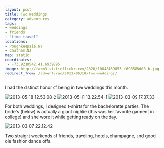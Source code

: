 ```yaml
---
layout: post
title: Two Weddings
category: adventures
tags:
- weddings
- friends
- "time travel"
locations:
- Poughkeepsie,NY
- Chatham,NJ
map: static
coordinates:
 - -73.9210542,41.6939295
image: http://farm3.staticflickr.com/2820/10848469853_f698588d08_b.jpg
redirect_from: /adventures/2013/05/19/two-weddings/
---
```

I had the distinct honor of being in two weddings this month.

<div class="photos">

<img src="http://farm6.staticflickr.com/5511/10848222696_2e53047738_b.jpg" class="img-half" alt="2013-05-18 12.53.08-2">
<img src="http://farm8.staticflickr.com/7313/10848154325_0173b718d5_b.jpg" class="img-half" alt="2013-05-11 13.22.54-1">
<img src="http://farm3.staticflickr.com/2820/10848469853_f698588d08_b.jpg" alt="2013-03-09 17.37.33">
</div>

For both weddings, I designed t-shirts for the bachelorette parties. The bride's (below) is actually a giant nightie (this was her favorite garment in college) and she wore it while getting ready on the day.

<div class="photos">

<img src="http://farm4.staticflickr.com/3813/10848202346_cc7f9cec11_b.jpg" alt="2013-03-07 22.12.42">
</div>

Two straight weekends of friends, traveling, hotels, champagne, and good ole fashion dance offs.